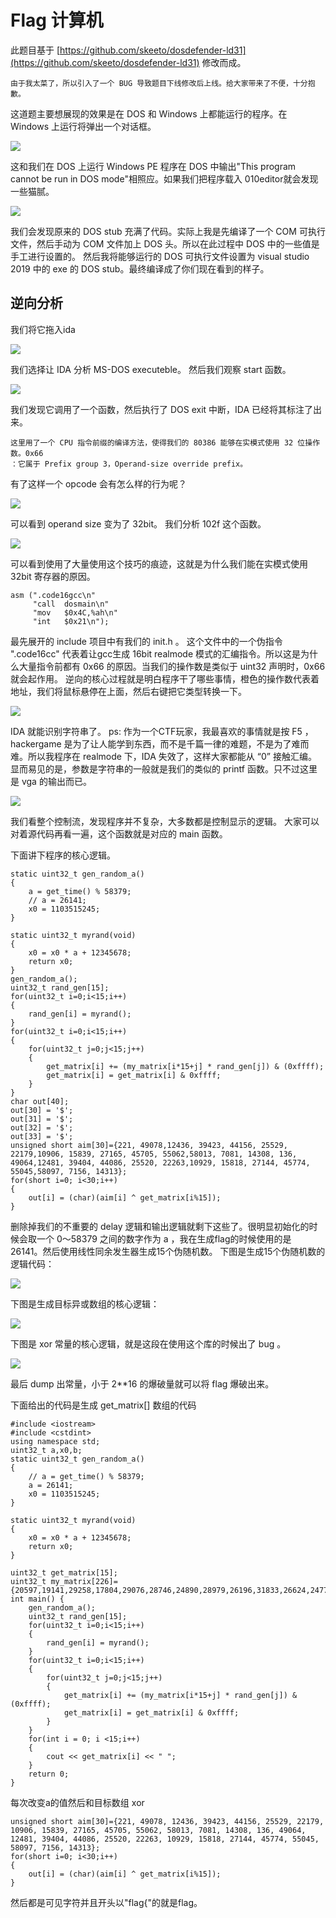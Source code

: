 # Flag 计算机
此题目基于 [https://github.com/skeeto/dosdefender-ld31](https://github.com/skeeto/dosdefender-ld31) 修改而成。

```
由于我太菜了，所以引入了一个 BUG 导致题目下线修改后上线。给大家带来了不便，十分抱歉。
```

这道题主要想展现的效果是在 DOS 和 Windows 上都能运行的程序。在 Windows 上运行将弹出一个对话框。

![](./pics/1.png)

这和我们在 DOS 上运行 Windows PE 程序在 DOS 中输出"This program cannot be run in DOS mode"相照应。如果我们把程序载入 010editor就会发现一些猫腻。

![](pics/2.png)

我们会发现原来的 DOS stub 充满了代码。实际上我是先编译了一个 COM 可执行文件，然后手动为 COM 文件加上 DOS 头。所以在此过程中 DOS 中的一些值是手工进行设置的。
然后我将能够运行的 DOS 可执行文件设置为 visual studio 2019 中的 exe 的 DOS stub。最终编译成了你们现在看到的样子。

## 逆向分析

我们将它拖入ida

![](pics/3.png)

我们选择让 IDA 分析 MS-DOS executeble。
然后我们观察 start 函数。

![](pics/4.png)

我们发现它调用了一个函数，然后执行了 DOS exit 中断，IDA 已经将其标注了出来。

```
这里用了一个 CPU 指令前缀的编译方法，使得我们的 80386 能够在实模式使用 32 位操作数。0x66
：它属于 Prefix group 3，Operand-size override prefix。
```
有了这样一个 opcode 会有怎么样的行为呢？

![](pics/5.png)

可以看到 operand size 变为了 32bit。
我们分析 102f 这个函数。

![](pics/6.png)

可以看到使用了大量使用这个技巧的痕迹，这就是为什么我们能在实模式使用 32bit 寄存器的原因。

```
asm (".code16gcc\n"
     "call  dosmain\n"
     "mov   $0x4C,%ah\n"
     "int   $0x21\n");
```
最先展开的 include 项目中有我们的 init.h 。
这个文件中的一个伪指令 ".code16cc" 代表着让gcc生成 16bit realmode 模式的汇编指令。所以这是为什么大量指令前都有 0x66 的原因。当我们的操作数是类似于 uint32 声明时，0x66 就会起作用。
逆向的核心过程就是明白程序干了哪些事情，橙色的操作数代表着地址，我们将鼠标悬停在上面，然后右键把它类型转换一下。

![](pics/7.png)

IDA 就能识别字符串了。
ps: 作为一个CTF玩家，我最喜欢的事情就是按 F5 ，hackergame 是为了让人能学到东西，而不是千篇一律的难题，不是为了难而难。所以我程序在 realmode 下，IDA 失效了，这样大家都能从 “0” 接触汇编。
显而易见的是，参数是字符串的一般就是我们的类似的 printf 函数。只不过这里是 vga 的输出而已。

![](pics/8.png)

我们看整个控制流，发现程序并不复杂，大多数都是控制显示的逻辑。
大家可以对着源代码再看一遍，这个函数就是对应的 main 函数。

下面讲下程序的核心逻辑。

```
static uint32_t gen_random_a()
{
    a = get_time() % 58379;
    // a = 26141;
    x0 = 1103515245;
}

static uint32_t myrand(void)
{
    x0 = x0 * a + 12345678;
    return x0;
}
gen_random_a();
uint32_t rand_gen[15];
for(uint32_t i=0;i<15;i++)
{
    rand_gen[i] = myrand();
}
for(uint32_t i=0;i<15;i++)
{
    for(uint32_t j=0;j<15;j++)
    {
        get_matrix[i] += (my_matrix[i*15+j] * rand_gen[j]) & (0xffff);
        get_matrix[i] = get_matrix[i] & 0xffff;
    }
}
char out[40];
out[30] = '$';
out[31] = '$';
out[32] = '$';
out[33] = '$';
unsigned short aim[30]={221, 49078,12436, 39423, 44156, 25529, 22179,10906, 15839, 27165, 45705, 55062,58013, 7081, 14308, 136, 49064,12481, 39404, 44086, 25520, 22263,10929, 15818, 27144, 45774, 55045,58097, 7156, 14313};
for(short i=0; i<30;i++)
{
    out[i] = (char)(aim[i] ^ get_matrix[i%15]);
}
```
删除掉我们的不重要的 delay 逻辑和输出逻辑就剩下这些了。很明显初始化的时候会取一个 0～58379 之间的数字作为 a ，我在生成flag的时候使用的是 26141。然后使用线性同余发生器生成15个伪随机数。
下图是生成15个伪随机数的逻辑代码：

![](pics/9.png)

下图是生成目标异或数组的核心逻辑：

![](pics/10.png)

下图是 xor 常量的核心逻辑，就是这段在使用这个库的时候出了 bug 。

![](pics/11.png)

最后 dump 出常量，小于 2**16 的爆破量就可以将 flag 爆破出来。

下面给出的代码是生成 get_matrix[] 数组的代码
```
#include <iostream>
#include <cstdint>
using namespace std;
uint32_t a,x0,b;
static uint32_t gen_random_a()
{
    // a = get_time() % 58379;
    a = 26141;
    x0 = 1103515245;
}

static uint32_t myrand(void)
{
    x0 = x0 * a + 12345678;
    return x0;
}

uint32_t get_matrix[15];
uint32_t my_matrix[226]={20597,19141,29258,17804,29076,28746,24890,28979,26196,31833,26624,24774,18916,29028,24033,22913,23436,25750,26539,21652,31296,22446,16506,21949,22761,30221,29477,29617,16497,23022,23179,30781,23877,29171,31665,26534,32159,22583,27525,28708,31216,17158,31988,32190,23747,21272,21278,24727,29984,25303,23445,23119,23155,26346,26389,30747,28948,31418,21323,31758,30911,18790,21312,25099,22348,25409,29357,22180,23588,28794,18133,25624,21972,23401,24821,31369,25187,31517,19840,28836,20794,20239,24523,30814,24016,17954,21227,16691,30290,23391,20482,24822,31968,30651,27908,22690,30875,31003,31747,19978,25482,18563,30143,27788,26658,26295,23244,27086,26456,24251,28647,22783,27460,19187,23252,24078,19203,26251,18113,19542,24533,16666,24038,32744,28670,30438,26379,18591,30109,26509,20947,27696,22945,27542,32128,25416,21675,19389,27085,29380,20163,21102,30936,30862,18230,21904,16938,16579,20641,27551,22740,24666,16836,23306,27661,26506,28623,29816,20166,29405,23982,30046,19365,24926,19029,32448,17567,17156,18678,28594,19769,28631,25769,31309,24457,30625,21825,29811,17112,31370,25345,24333,24005,31606,30942,21441,30599,22894,18015,19994,27901,26868,21948,27614,23449,21289,19588,19955,28133,16696,31509,26219,19946,27895,28760,28547,28315,16614,26006,17129,24769,24608,17714,17682,18532,17597,29247,28789,27011,29841,32640,17508,27662,23548,29514};
int main() {
    gen_random_a();
    uint32_t rand_gen[15];
    for(uint32_t i=0;i<15;i++)
    {
        rand_gen[i] = myrand();
    }
    for(uint32_t i=0;i<15;i++)
    {
        for(uint32_t j=0;j<15;j++)
        {
            get_matrix[i] += (my_matrix[i*15+j] * rand_gen[j]) & (0xffff);
            get_matrix[i] = get_matrix[i] & 0xffff;
        }
    }
    for(int i = 0; i <15;i++)
    {
        cout << get_matrix[i] << " ";
    }
    return 0;
}
```
每次改变a的值然后和目标数组 xor
```
unsigned short aim[30]={221, 49078, 12436, 39423, 44156, 25529, 22179, 10906, 15839, 27165, 45705, 55062, 58013, 7081, 14308, 136, 49064, 12481, 39404, 44086, 25520, 22263, 10929, 15818, 27144, 45774, 55045, 58097, 7156, 14313};
for(short i=0; i<30;i++)
{
    out[i] = (char)(aim[i] ^ get_matrix[i%15]);
}
```
然后都是可见字符并且开头以"flag{"的就是flag。
